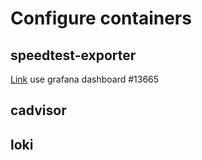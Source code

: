 # Configure containers
## speedtest-exporter
[Link](https://docs.miguelndecarvalho.pt/projects/speedtest-exporter/)
use grafana dashboard #13665
## cadvisor
## loki
